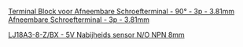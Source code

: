 [Terminal Block voor Afneembare Schroefterminal - 90° - 3p - 3.81mm](
https://www.tinytronics.nl/nl/kabels-en-connectoren/connectoren/schroefterminals/terminal-block-voor-afneembare-schroefterminal-90-3p-3.81mm)
[Afneembare Schroefterminal - 3p - 3.81mm](https://www.tinytronics.nl/nl/kabels-en-connectoren/connectoren/schroefterminals/afneembare-schroefterminal-3p-3.81mm)

[LJ18A3-8-Z/BX - 5V Nabijheids sensor N/O NPN 8mm](https://opencircuit.nl/product/lj18a3-8-z-bx-5v-nabijheids-sensor-n-o-npn-8mm)

